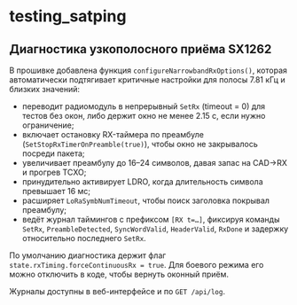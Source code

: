 # testing_satping

## Диагностика узкополосного приёма SX1262

В прошивке добавлена функция `configureNarrowbandRxOptions()`, которая автоматически подтягивает критичные настройки для полосы 7.81 кГц и близких значений:

- переводит радиомодуль в непрерывный `SetRx` (timeout = 0) для тестов без окон, либо держит окно не менее 2.15 с, если нужно ограничение;
- включает остановку RX-таймера по преамбуле (`SetStopRxTimerOnPreamble(true)`), чтобы окно не закрывалось посреди пакета;
- увеличивает преамбулу до 16–24 символов, давая запас на CAD→RX и прогрев TCXO;
- принудительно активирует LDRO, когда длительность символа превышает 16 мс;
- расширяет `LoRaSymbNumTimeout`, чтобы поиск заголовка покрывал преамбулу;
- ведёт журнал таймингов с префиксом `[RX t=…]`, фиксируя команды `SetRx`, `PreambleDetected`, `SyncWordValid`, `HeaderValid`, `RxDone` и задержку относительно последнего `SetRx`.

По умолчанию диагностика держит флаг `state.rxTiming.forceContinuousRx = true`. Для боевого режима его можно отключить в коде, чтобы вернуть оконный приём.

Журналы доступны в веб-интерфейсе и по `GET /api/log`.
